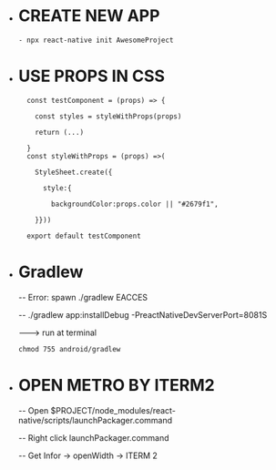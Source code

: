 - # CREATE NEW APP
  ```
  - npx react-native init AwesomeProject
  ```
- # USE PROPS IN CSS

  ```
    const testComponent = (props) => {

      const styles = styleWithProps(props)

      return (...)

    }
    const styleWithProps = (props) =>(

      StyleSheet.create({

        style:{

          backgroundColor:props.color || "#2679f1",

      }}))

    export default testComponent
  ```

- # Gradlew

  -- Error: spawn ./gradlew EACCES

  -- ./gradlew app:installDebug -PreactNativeDevServerPort=8081S

  ---> run at terminal

  ```
  chmod 755 android/gradlew
  ```
- # OPEN METRO BY ITERM2

  -- Open $PROJECT/node_modules/react-native/scripts/launchPackager.command

  -- Right click launchPackager.command

  -- Get Infor -> openWidth -> ITERM 2
